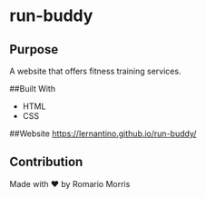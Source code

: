 # run-buddy

## Purpose 
A website that offers fitness training services.

##Built With
* HTML
* CSS

##Website
https://lernantino.github.io/run-buddy/

## Contribution 
Made with ❤️ by Romario Morris
